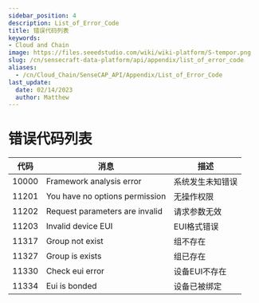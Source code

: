 ```yaml
---
sidebar_position: 4
description: List_of_Error_Code
title: 错误代码列表
keywords:
- Cloud and Chain
image: https://files.seeedstudio.com/wiki/wiki-platform/S-tempor.png        
slug: /cn/sensecraft-data-platform/api/appendix/list_of_error_code
aliases:
  - /cn/Cloud_Chain/SenseCAP_API/Appendix/List_of_Error_Code
last_update:
  date: 02/14/2023
  author: Matthew
---
```


<div class="post-header">
<h1>错误代码列表</h1>
</div>
<div class="post-content">
<div id="toc"></div>
<table>
<thead>
<tr>
<th>代码</th>
<th>消息</th>
<th>描述</th>
</tr>
</thead>
<tbody>
<tr>
<td>10000</td>
<td>Framework analysis error</td>
<td>系统发生未知错误</td>
</tr>
<tr>
<td>11201</td>
<td>You have no options permission</td>
<td>无操作权限</td>
</tr>
<tr>
<td>11202</td>
<td>Request parameters are invalid</td>
<td>请求参数无效</td>
</tr>
<tr>
<td>11203</td>
<td>Invalid device EUI</td>
<td>EUI格式错误</td>
</tr>
<tr>
<td>11317</td>
<td>Group not exist</td>
<td>组不存在</td>
</tr>
<tr>
<td>11327</td>
<td>Group is exists</td>
<td>组已存在</td>
</tr>
<tr>
<td>11330</td>
<td>Check eui error</td>
<td>设备EUI不存在</td>
</tr>
<tr>
<td>11334</td>
<td>Eui is bonded</td>
<td>设备已被绑定</td>
</tr>
</tbody>
</table>
</div>